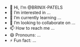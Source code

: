 - 👋 Hi, I’m @BRINIX-PATELS
- 👀 I’m interested in ...
- 🌱 I’m currently learning ...
- 💞️ I’m looking to collaborate on ...
- 📫 How to reach me ...
- 😄 Pronouns: ...
- ⚡ Fun fact: ...

<!---
BRINIX-PATELS/BRINIX-PATELS is a ✨ special ✨ repository because its `README.md` (this file) appears on your GitHub profile.
You can click the Preview link to take a look at your changes.
--->
